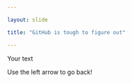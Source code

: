 ```yaml
---

layout: slide

title: "GitHub is tough to figure out"

---
```


Your text

Use the left arrow to go back!
